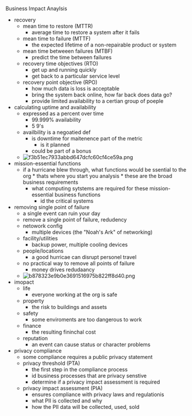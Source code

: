 Business Impact Anaylsis

* recovery 
	* mean time to restore (MTTR)
		* average time to restore a system after it fails 
	* mean time to failure (MTTF)
		* the expected lifetime of a non-repairable product or system
	* mean time betweeen failures (MTBF)
		* predict the time between failures 
	* recovery time objectives (RTO)
		* get up and running quickly 
		* get back to a particular service level
	* recovery point objective (RPO)
		* how much data is loss is acceptable  
		* bring the system back online, how far back does data go?
		* provide limited availability to a certian group of poeple 
* calculating uptime and availability 
	* expressed as a percent over time 
		* 99.999% availability 
		* 5 9's
	* availbility is a negoatied def 
		* is downtime for maitenence part of the metric
			* is it planned
		* could be part of a bonus 
	* ![f3b51ec7933abbd647dcfc60cf4ce59a.png](../../_resources/acd8e61259694818b9d83188d084f72a.png)
* mission-essential functions 
	* if a hurricane blew through, what functions would be ssential to the org
			* thats where you start you analysis
			* these are the broad business requirements 
		* what computing sytstems are required for these mission-essential business functions
			* id the critical systems 
* removing single point of failure 
	* a single event can ruin your day
	* remove a single point of failure, redudency 
	* netowork config 
		* multiple devices (the "Noah's Ark" of networking)
	* facility/utilities 
		* backup power, multiple cooling devices 
	* people/locations
		* a good hurricae can disrupt personel travel 
	* no practical way to remove all points of failure 
		* money drives redudaancy 
	* ![b878323e9b0e3691516975b822ff8d40.png](../../_resources/fda9b59ecd804257be918dc098539851.png)
* imopact 
	* life 
		* everyone working at the org is safe 
	* property 
		* the risk to buildings and assets 
	* safety 
		* some enviroments are too dangerous to work 
	* finance 
		* the resulting fininchal cost 
	* reputation 
		* an event can  cause status or character problems 
* privacy compliance 
	* some compliance requires a public privacy statement 
	* privacy threshold (PTA)
		* the first step in the compliance process 
		* id business processes that are privacy senstive 
		* determine if a privacy impact assessment is required 
	* privacy impact assessment (PIA)
		* ensures compliance with privacy laws and regulationis 
		* what PII is collected and why
		* how the PII data will be collected, used, sold